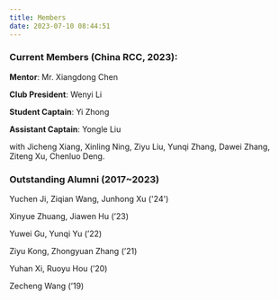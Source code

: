 ```yaml
---
title: Members
date: 2023-07-10 08:44:51
---
```


### Current Members (China RCC, 2023):

**Mentor**: Mr. Xiangdong Chen

**Club President**: Wenyi Li

**Student Captain**: Yi Zhong

**Assistant Captain**: Yongle Liu

with Jicheng Xiang, Xinling Ning, Ziyu Liu, Yunqi Zhang, Dawei Zhang, Ziteng Xu, Chenluo Deng.

### Outstanding Alumni (2017~2023)

Yuchen Ji, Ziqian Wang, Junhong Xu ('24')

Xinyue Zhuang, Jiawen Hu (’23)

Yuwei Gu, Yunqi Yu (’22)

Ziyu Kong, Zhongyuan Zhang (’21)

Yuhan Xi, Ruoyu Hou (’20)

Zecheng Wang (’19)